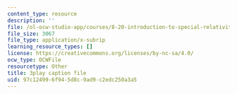 ```yaml
---
content_type: resource
description: ''
file: /ol-ocw-studio-app/courses/8-20-introduction-to-special-relativity-january-iap-2021/97c124996f945d8c9ad9c2edc250a3a5_4U9B9YgEqe4.vtt
file_size: 3067
file_type: application/x-subrip
learning_resource_types: []
license: https://creativecommons.org/licenses/by-nc-sa/4.0/
ocw_type: OCWFile
resourcetype: Other
title: 3play caption file
uid: 97c12499-6f94-5d8c-9ad9-c2edc250a3a5
---
```

